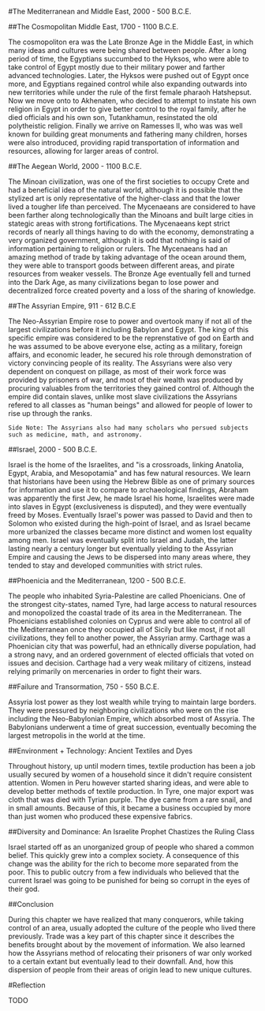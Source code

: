 #The Mediterranean and Middle East, 2000 - 500 B.C.E. 

##The Cosmopolitan Middle East, 1700 - 1100 B.C.E. 

The cosmopoliton era was the Late Bronze Age in the Middle East, in which many ideas and cultures were being shared between people. After a long period of time, the Egyptians succumbed to the Hyksos, who were able to take control of Egypt mostly due to their military power and farther advanced technologies. Later, the Hyksos were pushed out of Egypt once more, and Egyptians regained control while also expanding outwards into new territories while under the rule of the first female pharaoh Hatshepsut. Now we move onto to Akhenaten, who decided to attempt to instate his own religion in Egypt in order to give better control to the royal family, after he died officials and his own son, Tutankhamun, resinstated the old polytheistic religion. Finally we arrive on Ramesses II, who was was well known for building great monuments and fathering many children, horses were also introduced, providing rapid transportation of information and resources, allowing for larger areas of control. 

##The Aegean World, 2000 - 1100 B.C.E. 

The Minoan civilization, was one of the first societies to occupy Crete and had a beneficial idea of the natural world, although it is possible that the stylized art is only representative of the higher-class and that the lower lived a tougher life than perceived. The Mycenaeans are considered to have been farther along technologically than the Minoans and built large cities in stategic areas with strong fortifications. The Mycenaeans kept strict records of nearly all things having to do with the economy, demonstrating a very organized government, although it is odd that nothing is said of information pertaining to religion or rulers. The Mycenaeans had an amazing method of trade by taking advantage of the ocean around them, they were able to transport goods between different areas, and pirate resources from weaker vessels. The Bronze Age eventually fell and turned into the Dark Age, as many civilizations began to lose power and decentralized force created poverty and a loss of the sharing of knowledge. 

##The Assyrian Empire, 911 - 612 B.C.E 

The Neo-Assyrian Empire rose to power and overtook many if not all of the largest civilizations before it including Babylon and Egypt. The king of this specific empire was considered to be the reprenstative of god on Earth and he was assumed to be above everyone else, acting as a military, foreign affairs, and economic leader, he secured his role through demonstration of victory convincing people of its reality. The Assyrians were also very dependent on conquest on pillage, as most of their work force was provided by prisoners of war, and most of their wealth was produced by procuring valuables from the territories they gained control of. Although the empire did contain slaves, unlike most slave civilizations the Assyrians refered to all classes as "human beings" and allowed for people of lower to rise up through the ranks. 

`Side Note: The Assyrians also had many scholars who persued subjects such as medicine, math, and astronomy.`

##Israel, 2000 - 500 B.C.E. 

Israel is the home of the Israelites, and "is a crossroads, linking Anatolia, Egypt, Arabia, and Mesopotamia" and has few natural resources. We learn that historians have been using the Hebrew Bible as one of primary sources for information and use it to compare to archaeological findings, Abraham was apparently the first Jew, he made Israel his home, Israelites were made into slaves in Egypt (exclusiveness is disputed), and they were eventually freed by Moses. Eventually Israel's power was passed to David and then to Solomon who existed during the high-point of Israel, and as Israel became more urbanized the classes became more distinct and women lost equality among men. Israel was eventually split into Israel and Judah, the latter lasting nearly a century longer but eventually yielding to the Assyrian Empire and causing the Jews to be dispersed into many areas where, they tended to stay and developed communities with strict rules. 

##Phoenicia and the Mediterranean, 1200 - 500 B.C.E. 

The people who inhabited Syria-Palestine are called Phoenicians. One of the strongest city-states, named Tyre, had large access to natural resources and monopolized the coastal trade of its area in the Mediterranean. The Phoenicians established colonies on Cyprus and were able to control all of the Mediterranean once they occupied all of Sicily but like most, if not all civilizations, they fell to another power, the Assyrian army. Carthage was a Phoenician city that was powerful, had an ethnically diverse population, had a strong navy, and an ordered government of elected officials that voted on issues and decision. Carthage had a very weak military of citizens, instead relying primarily on mercenaries in order to fight their wars. 

##Failure and Transormation, 750 - 550 B.C.E. 

Assyria lost power as they lost wealth while trying to maintain large borders. They were pressured by neighboring civilizations who were on the rise including the Neo-Babylonian Empire, which absorbed most of Assyria. The Babylonians underwent a time of great succession, eventually becoming the largest metropolis in the world at the time. 

##Environment + Technology: Ancient Textiles and Dyes 

Throughout history, up until modern times, textile production has been a job usually secured by women of a household since it didn't require consistent attention. Women in Peru however started sharing ideas, and were able to develop better methods of textile production. In Tyre, one major export was cloth that was died with Tyrian purple. The dye came from a rare snail, and in small amounts. Because of this, it became a business occupied by more than just women who produced these expensive fabrics. 

##Diversity and Dominance: An Israelite Prophet Chastizes the Ruling Class 

Israel started off as an unorganized group of people who shared a common belief. This quickly grew into a complex society. A consequence of this change was the ability for the rich to become more separated from the poor. This to public outcry from a few individuals who believed that the current Israel was going to be punished for being so corrupt in the eyes of their god. 

##Conclusion 

During this chapter we have realized that many conquerors, while taking control of an area, usually adopted the culture of the people who lived there previously. Trade was a key part of this chapter since it describes the benefits brought about by the movement of information. We also learned how the Assyrians method of relocating their prisoners of war only worked to a certain extant but eventually lead to their downfall. And, how this dispersion of people from their areas of origin lead to new unique cultures. 

#Reflection 

TODO